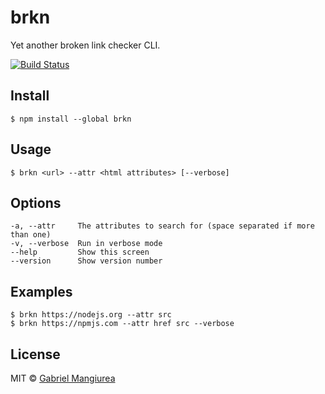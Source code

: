 # brkn
Yet another broken link checker CLI.

[![Build Status](https://travis-ci.org/GabrielMangiurea/brkn.svg?branch=master)](https://travis-ci.org/GabrielMangiurea/brkn)

## Install
```
$ npm install --global brkn
```

## Usage
```
$ brkn <url> --attr <html attributes> [--verbose]
```

## Options
```
-a, --attr     The attributes to search for (space separated if more than one)
-v, --verbose  Run in verbose mode
--help         Show this screen
--version      Show version number
```

## Examples
```
$ brkn https://nodejs.org --attr src
$ brkn https://npmjs.com --attr href src --verbose
```

## License
MIT &copy; [Gabriel Mangiurea](https://gabrielmangiurea.github.io)
